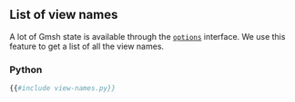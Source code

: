 ## List of view names

A lot of Gmsh state is available through the [`options`](https://gmsh.info/doc/texinfo/gmsh.html#Gmsh-options) interface. We use this feature to get a list of all the view names.

### Python
```python
{{#include view-names.py}}
```
